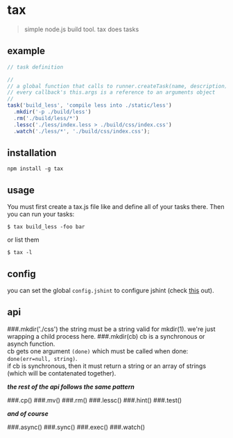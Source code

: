 # tax

> simple node.js build tool. tax does tasks

## example

```javascript
// task definition

//
// a global function that calls to runner.createTask(name, description)
// every callback's this.args is a reference to an arguments object
//
task('build_less', 'compile less into ./static/less')
  .mkdir('-p ./build/less')
  .rm('./build/less/*')
  .lessc('./less/index.less > ./build/css/index.css')
  .watch('./less/*', './build/css/index.css');
```

## installation

```
npm install -g tax
```

## usage

You must first create a tax.js file like and define all of your tasks there. Then you can run your tasks:

```
$ tax build_less -foo bar
```

or list them

```
$ tax -l
```

## config

you can set the global `config.jshint` to configure jshint
(check [this](https://github.com/jshint/node-jshint/blob/master/example/config.json) out).

## api

###.mkdir('./css')
the string must be a string valid for mkdir(1). we're just wrapping a child process here.
###.mkdir(cb)
cb is a synchronous or asynch function.  
cb gets one argument `(done)` which must be called when done: `done(err=null, string)`.  
if cb is synchronous, then it must return a string or an array of strings (which will be contatenated together).  

**_the rest of the api follows the same pattern_**

###.cp()
###.mv()
###.rm()
###.lessc()
###.hint()
###.test()

**_and of course_**

###.async()
###.sync()
###.exec()
###.watch()
